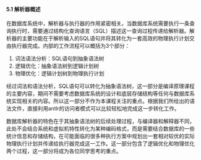 #### 5.1 解析器概述

在数据库系统中，解析器与执行器的作用紧密相关。当数据库系统需要执行一条查询执行时，需要通过结构化查询语言（SQL）描述这一查询过程传递给解析器。解析器的主要功能在于解析输入的SQL语句并将其转化为一套高效的物理执行计划交由执行器完成。内部的工作流程可以概括为3个部分：
1. 词法语法分析：SQL语句到抽象语法树
2. 逻辑优化：抽象语法树到逻辑计划树
3. 物理优化：逻辑计划树到物理执行计划

经过词法和语法分析，SQL语句可以转化为抽象语法树，这一部分是编译原理课程的主要内容，期间不需要考虑数据库系统的设计和底层存储结构等任何与数据库系统实现相关的内容。所以这一部分不作为本课程关注的重点。根据我们所给出的语法文件，直接利用antlr的访问者模式可以比较轻松地完成这一步转化工作。

数据库解析器的特色在于其抽象语法树的后续处理过程，与编译器和解释器不同，此处不会结合系统和虚拟机特性转化为某种编码格式，而是需要结合数据库的一些统计信息和存储结构，在可能面临的很多种执行方案中规划出一套相对较优的实际物理执行计划并传递给执行器完成这一工作。这一部分包含了逻辑优化和物理优化两个过程，这一部分将成为各位同学思考的重点。

